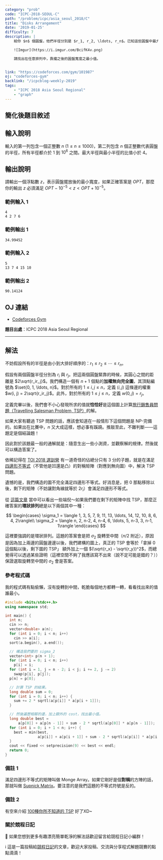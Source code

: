 ```yaml
---
category: "prob"
code: "ICPC-2018-SEOUL-C"
path: "/problem/icpc/asia_seoul_2018/C"
title: "Disks Arrangement"
date: '2019-01-25'
difficulty: 7
description: |
    給你 $n$ 個圓盤，他們半徑分別是 $r_1, r_2, \ldots, r_n$。已知這些圓盤中最大半徑與最小半徑的比值嚴格小於 $4$。這麼做有什麼好處呢？這麼做可以保證對於任意的圓盤排列 $\sigma(1), \sigma(2), \ldots, \sigma(n)$ 來說，若依照該排列將所有圓盤立直靠攏，那麼必定只會有相鄰的兩個圓盤碰到（如下圖 Figure C.1），而不會有如下圖 Figure C.2 的情形。

    ![Imgur](https://i.imgur.com/BcifK4v.png)

    請找出在任意排列中，靠攏之後的圓盤寬度之最小值。
    

link: "https://codeforces.com/gym/101987"
oj: "codeforces-gym"
backlink: "/icpcblog-weekly-2019"
tags:
    - "ICPC 2018 Asia Seoul Regional"
    - "graph"
---
```


## 簡化後題目敘述

<showvariable varname="description"></showvariable>

## 輸入說明

輸入的第一列包含一個正整數 $n$ ($1\le n\le 1000$)，第二列包含 $n$ 個正整數代表圓盤的半徑，所有半徑都介於 $1$ 到 $10^6$ 之間。最大半徑與最小半徑的比值小於 $4$。

## 輸出說明

請輸出一個浮點數 $z$，表示圓盤擺放後的最小寬度，如果正確答案是 $OPT$，那麼你的輸出 $z$ 必須滿足 $OPT-10^{-5} < z < OPT + 10^{-5}$。

### 範例輸入 1

```
4
4 2 7 6
```

### 範例輸出 1

```
34.99452
```

### 範例輸入 2

```
5
13 7 4 15 10
```

### 範例輸出 2

```
90.14124
```

## OJ 連結

* [Codeforces Gym](https://codeforces.com/gym/101987)

**題目出處**：ICPC 2018 Asia Seoul Regional

---

## 解法

不妨假設所有的半徑是由小到大排好順序的：$r_1\le r_2\le\cdots\le r_n$。

假設有兩個圓盤半徑分別為 $r_i$ 與 $r_j$。把這兩個圓盤緊靠的時候，其圓心之間的距離是 $2\sqrt{r_ir_j}$。我們構造一個有 $n+1$ 個點的**加權無向完全圖**，其頂點編號為 $\set{0, 1, \ldots, n}$。對於所有的 $1\le i, j\le n$，定義 $(i, j)$ 這條邊的權重 $w(i, j) = 2\sqrt{r_ir_j}$。此外，對於所有的 $1\le j\le n$，定義 $w(0, j)=r_j$。

定義完畢以後，我們會不小心發現所求的值就**恰恰好**是這個圖上計算[旅行銷售員問題（Travelling Salesman Problem, TSP）](https://zh.wikipedia.org/wiki/%E6%97%85%E8%A1%8C%E6%8E%A8%E9%94%80%E5%91%98%E9%97%AE%E9%A2%98)的解。

如果大家有聽過 TSP 問題的話，應該會知道在一般情形下這個問題是 NP-完備的。如果出在比賽中，$n$ 又大成這樣，想必事有蹊蹺。推敲至此，不難判斷——這題定是個結論題！

因此對於該題最一般的通解就是：隨意生出一些小測資，並觀察解的規律。然後就可以構造答案了。

依稀記得在 [TOI 2018 選訓營](https://www.facebook.com/notes/%E8%B3%87%E8%A8%8A%E7%AB%B6%E8%B3%BD%E9%81%B8%E6%89%8B%E6%96%B0%E6%89%8B%E6%9D%91/toi-2018-%E9%A1%8C%E7%9B%AE%E6%87%B6%E4%BA%BA%E5%8C%85/2083123898642973/) 有一道奇怪的佔總分只有 3 分的子題，就是在滿足[四邊形不等式](https://en.wikipedia.org/wiki/Monge_array)（不管他是凹還是凸）的對稱矩陣<footnote goto="1" show="備註1"></footnote>（對應到無向圖）中，解決 TSP 問題。

遺憾的是，我們構造的圖不完全滿足四邊形不等式。好消息是，把 $0$ 那點移除以後，剩下的矩陣（不妨讓對角線就等於 $2r_i$）會滿足四邊形不等式。

從 [這篇文章](http://alexandria.tue.nl/openaccess/Metis211810.pdf) 當中可以看出一些端倪～如果我們要在剩下的矩陣中找 TSP，那麼正確答案的**環狀排列**總是以下兩個其中一種：

$$
\begin{cases}
\sigma_1 = \langle 1, 3, 5, 7, 9, 11, 13, \ldots, 14, 12, 10, 8, 6, 4, 2\rangle\\
\sigma_2 = \langle n, 2, n-2, 4, n-4, 6, \ldots, 5, n-3, 3, n-1, 1\rangle
\end{cases}
$$

這裡要強調的是環狀排列。這題的答案會是把 $\sigma_2$ 旋轉至中間（$n/2$ 附近），原因是因為加上兩邊的圓盤邊邊以後，我們建構的圖上，真正的 TSP 會等於「拿掉 $0$ 這個點以後，剩下圖的 TSP」 額外加上一個 $(\sqrt{r_x} - \sqrt{r_y})^2$，而總覺得可以透過某些證明（這裡空間不夠了我應該寫不出來（說不定可能是錯的？））保證選取旋轉至中間的 $\sigma_2$ 會是答案。


### 參考程式碼

我的程式碼有點偷懶，沒有旋轉到中間，乾脆每個地方都轉一轉，看看找出來的值誰最小。

```cpp
#include <bits/stdc++.h>
using namespace std;

int main() {
  int n;
  cin >> n;
  vector<double> a(n);
  for (int i = 0; i < n; i++)
    cin >> a[i];
  sort(a.begin(), a.end());

  // 構造我們要的 sigma_2
  vector<int> p(n + 1);
  for (int i = 0; i < n; i++)
    p[i] = i;
  for (int i = 1, j = n - 2; i < j; i += 2, j -= 2)
    swap(p[i], p[j]);
  p[n] = p[0];

  // 計算 TSP 的結果。
  long double sum = 0;
  for (int i = 0; i < n; i++) {
    sum += 2 * sqrtl(a[p[i]] * a[p[i + 1]]);
  }

  // 然後遍歷相鄰的邊，加上額外的 cost，找出最小值。
  long double best =
      a[p[0]] + a[p[n - 1]] + sum - 2 * sqrtl(a[p[0]] * a[p[n - 1]]);
  for (int i = 0; i + 1 < n; i++) {
    best = min(best,
               a[p[i]] + a[p[i + 1]] + sum - 2 * sqrtl(a[p[i]] * a[p[i + 1]]));
  }
  cout << fixed << setprecision(9) << best << endl;
  return 0;
}
```

### 備註 1<footnote here="1"></footnote>

滿足四邊形不等式的矩陣叫做 Monge Array。如果它剛好是個**對稱**的方陣的話，那就叫做 [Supnick Matrix](https://en.wikipedia.org/wiki/Supnick_matrix)。要注意的是我們這題的不等式符號是反的。

### 備註 2

有空來介紹 [100種你所不知道的 TSP](https://brage.bibsys.no/xmlui/bitstream/handle/11250/164224/Halskau_2000.pdf?sequence=1) 好了XD~

### 關於競程日記

🍅 如果您想到更多有趣漂亮簡單乾淨的解法話歡迎留言給競程日記小編群！

ℹ️ 這是一篇投稿給[競程日記](https://www.facebook.com/競程日記-1514973425463954/)的文章，歡迎大家投稿、交流與分享程式解題競賽的點點滴滴！